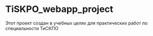 # TiSKPO_webapp_project
Этот проект создан в учебных целях для практических работ по специальности ТиСКПО
